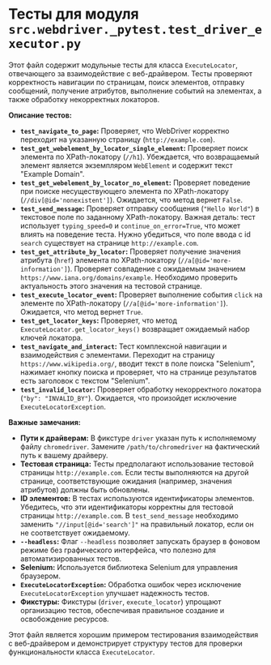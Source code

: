 # Тесты для модуля `src.webdriver._pytest.test_driver_executor.py`

Этот файл содержит модульные тесты для класса `ExecuteLocator`, отвечающего за взаимодействие с веб-драйвером. Тесты проверяют корректность навигации по страницам, поиск элементов, отправку сообщений, получение атрибутов, выполнение событий на элементах, а также обработку некорректных локаторов.

**Описание тестов:**

* **`test_navigate_to_page`:** Проверяет, что WebDriver корректно переходит на указанную страницу (`http://example.com`).
* **`test_get_webelement_by_locator_single_element`:** Проверяет поиск элемента по XPath-локатору (`//h1`). Убеждается, что возвращаемый элемент является экземпляром `WebElement` и содержит текст "Example Domain".
* **`test_get_webelement_by_locator_no_element`:** Проверяет поведение при поиске несуществующего элемента по XPath-локатору (`//div[@id='nonexistent']`). Ожидается, что метод вернет `False`.
* **`test_send_message`:** Проверяет отправку сообщения (`"Hello World"`) в текстовое поле по заданному XPath-локатору.  Важная деталь: тест использует `typing_speed=0` и `continue_on_error=True`, что может влиять на поведение теста. Нужно убедиться, что поле ввода с id `search` существует на странице `http://example.com`.
* **`test_get_attribute_by_locator`:** Проверяет получение значения атрибута (`href`) элемента по XPath-локатору (`//a[@id='more-information']`). Проверяет совпадение с ожидаемым значением `https://www.iana.org/domains/example`.  Необходимо проверить актуальность этого значения на тестовой странице.
* **`test_execute_locator_event`:** Проверяет выполнение события `click` на элементе по XPath-локатору (`//a[@id='more-information']`). Ожидается, что метод вернет `True`.
* **`test_get_locator_keys`:** Проверяет, что метод `ExecuteLocator.get_locator_keys()` возвращает ожидаемый набор ключей локатора.
* **`test_navigate_and_interact`:** Тест комплексной навигации и взаимодействия с элементами. Переходит на страницу `https://www.wikipedia.org/`, вводит текст в поле поиска "Selenium", нажимает кнопку поиска и проверяет, что на странице результатов есть заголовок с текстом "Selenium".
* **`test_invalid_locator`:** Проверяет обработку некорректного локатора (`"by": "INVALID_BY"`). Ожидается, что произойдет исключение `ExecuteLocatorException`.

**Важные замечания:**

* **Пути к драйверам:** В фикстуре `driver` указан путь к исполняемому файлу `chromedriver`.  Замените `/path/to/chromedriver` на фактический путь к вашему драйверу.
* **Тестовая страница:** Тесты предполагают использование тестовой страницы `http://example.com`.  Если тесты выполняются на другой странице, соответствующие ожидания (например, значения атрибутов) должны быть обновлены.
* **ID элементов:** В тестах используются идентификаторы элементов. Убедитесь, что эти идентификаторы корректны для тестовой страницы `http://example.com`. В `test_send_message` необходимо заменить `"//input[@id='search']"` на правильный локатор, если он не соответствует ожидаемому.
* **`--headless`:** Флаг `--headless` позволяет запускать браузер в фоновом режиме без графического интерфейса, что полезно для автоматизированных тестов.
* **Selenium:**  Используется библиотека Selenium для управления браузером.
* **`ExecuteLocatorException`:** Обработка ошибок через исключение `ExecuteLocatorException` улучшает надежность тестов.
* **Фикстуры:** Фикстуры (`driver`, `execute_locator`) упрощают организацию тестов, обеспечивая правильное создание и освобождение ресурсов.

Этот файл является хорошим примером тестирования взаимодействия с веб-драйвером и демонстрирует структуру тестов для проверки функциональности класса `ExecuteLocator`.